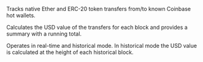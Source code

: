Tracks native Ether and ERC-20 token transfers from/to known Coinbase hot wallets.

Calculates the USD value of the transfers for each block and provides a summary with a running total.

Operates in real-time and historical mode. In historical mode the USD value is calculated at the height of each historical block.

